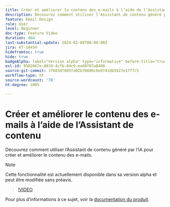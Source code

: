 ```yaml
---
title: Créer et améliorer le contenu des e-mails à l’aide de l’Assistant de contenu
description: Découvrez comment utiliser l’Assistant de contenu généré par l’IA pour créer et améliorer le contenu des e-mails.
feature: Email Design
role: User
level: Beginner
doc-type: Feature Video
duration: 464
last-substantial-update: 2024-02-08T00:00:00Z
jira: KT-14454
hidefromtoc: true
hide: true
badgeAlpha: label="Version alpha" type="informative" before-title="true"
exl-id: 9502667e-0819-4cfb-84c9-ea68f07a8400
source-git-commit: 1f603df605fa02b70880c0e0741db5927e17f7c5
workflow-type: ht
source-wordcount: '78'
ht-degree: 100%

---
```


# Créer et améliorer le contenu des e-mails à l’aide de l’Assistant de contenu

Découvrez comment utiliser l’Assistant de contenu généré par l’IA pour créer et améliorer le contenu des e-mails.

>[!NOTE]
>
> Cette fonctionnalité est actuellement disponible dans sa version alpha et peut être modifiée sans préavis.

>[!VIDEO](https://video.tv.adobe.com/v/3425796/?learn=on)

Pour plus d’informations à ce sujet, voir la [documentation du produit](https://experienceleague.adobe.com/fr/docs/campaign-web/v8/msg/email/content/content-assistant/generative-gs).
